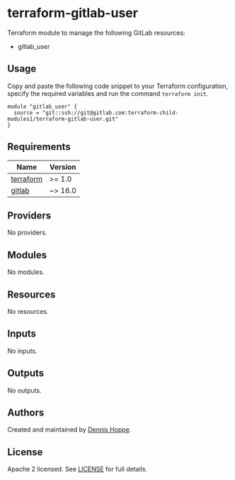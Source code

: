 # terraform-gitlab-user

Terraform module to manage the following GitLab resources:

* gitlab_user

## Usage

Copy and paste the following code snippet to your Terraform configuration,
specify the required variables and run the command `terraform init`.

```hcl
module "gitlab_user" {
  source = "git::ssh://git@gitlab.com:terraform-child-modules1/terraform-gitlab-user.git"
}
```

<!-- BEGINNING OF PRE-COMMIT-TERRAFORM DOCS HOOK -->
## Requirements

| Name | Version |
|------|---------|
| <a name="requirement_terraform"></a> [terraform](#requirement\_terraform) | >= 1.0 |
| <a name="requirement_gitlab"></a> [gitlab](#requirement\_gitlab) | ~> 16.0 |

## Providers

No providers.

## Modules

No modules.

## Resources

No resources.

## Inputs

No inputs.

## Outputs

No outputs.
<!-- END OF PRE-COMMIT-TERRAFORM DOCS HOOK -->

## Authors

Created and maintained by [Dennis Hoppe](https://gitlab.com/dhoppe).

## License

Apache 2 licensed. See [LICENSE](LICENSE) for full details.
